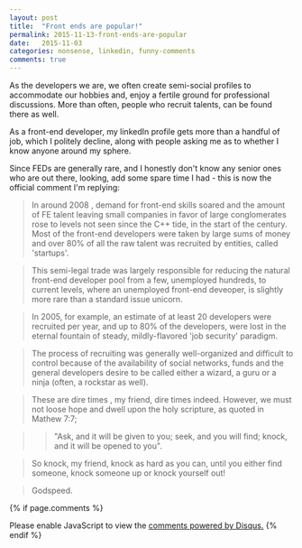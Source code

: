 ```yaml
---
layout: post
title:  "Front ends are popular!"
permalink: 2015-11-13-front-ends-are-popular
date:   2015-11-03
categories: nonsense, linkedin, funny-comments
comments: true
---
```


As the developers we are, we often create semi-social profiles to accommodate our hobbies and,
enjoy a fertile ground for professional discussions.
More than often, people who recruit talents, can be found there as well.

As a front-end developer, my linkedIn profile gets more than a handful of job, which I politely decline,
along with people asking me as to whether I know anyone around my sphere.

Since FEDs are generally rare, and I honestly don't know any senior ones who are out there, looking,
add some spare time I had - this is now the official comment I'm replying:

> In around 2008 , demand for front-end skills soared and the amount of FE talent leaving small companies in favor of large conglomerates rose to levels not seen since the C++ tide, in the start of the century. Most of the front-end developers were taken by large sums of money and over 80% of all the raw talent was recruited by entities, called 'startups'.

> This semi-legal trade was largely responsible for reducing the natural front-end developer pool from a few, unemployed hundreds, to current levels, where an unemployed front-end deveoper, is slightly more rare than a standard issue unicorn.

> In 2005, for example, an estimate of at least 20 developers were recruited per year, and up to 80% of the developers, were lost in the eternal fountain of steady, mildly-flavored 'job security' paradigm.

> The process of recruiting  was generally well-organized and difficult to control because of the availability of social networks, funds and the general developers desire to be called either a wizard, a guru or a ninja (often, a rockstar as well).

> These are dire times , my friend, dire times indeed. However, we must not loose hope and dwell upon the holy scripture, as quoted in Mathew 7:7;

> >"Ask, and it will be given to you; seek, and you will find; knock, and it will be opened to you".

> So knock, my friend, knock as hard as you can, until you either find someone, knock someone up or knock yourself out!

> Godspeed.


{% if page.comments %}
<div id="disqus_thread"></div>
<script type="text/javascript">
    /* * * CONFIGURATION VARIABLES * * */
    var disqus_shortname = 'bsilicakes';
    
    /* * * DON'T EDIT BELOW THIS LINE * * */
    (function() {
        var dsq = document.createElement('script'); dsq.type = 'text/javascript'; dsq.async = true;
        dsq.src = '//' + disqus_shortname + '.disqus.com/embed.js';
        (document.getElementsByTagName('head')[0] || document.getElementsByTagName('body')[0]).appendChild(dsq);
    })();
</script>
<noscript>Please enable JavaScript to view the <a href="https://disqus.com/?ref_noscript" rel="nofollow">comments powered by Disqus.</a></noscript>
{% endif %}